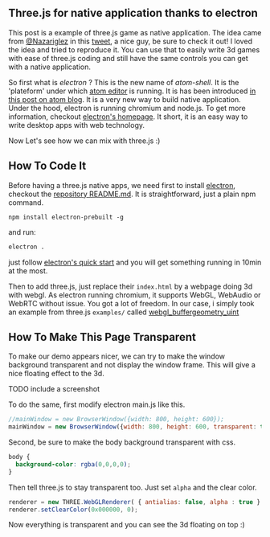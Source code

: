 ## Three.js for native application thanks to electron

This post is a example of three.js game as native application.
The idea came from [@Nazariglez](https://twitter.com/Nazariglez) in this [tweet](https://twitter.com/Nazariglez/status/591915046151815169),
a nice guy, be sure to check it out!
I loved the idea and tried to reproduce it.
You can use that to easily write 3d games with ease of three.js coding and still have the same controls you can get with a native application.

So first what is *electron* ?
This is the new name of *atom-shell*.
It is the 'plateform' under which [atom editor](https://atom.io/) is running.
It is has been introduced [in this post on atom blog](http://blog.atom.io/2015/04/23/electron.html).
It is a very new way to build native application.
Under the hood, electron is running chromium and node.js.
To get more information, checkout [electron's homepage](http://electron.atom.io/).
It short, it is an easy way to write desktop apps with web technology.

Now Let's see how we can mix with three.js :)

## How To Code It
Before having a three.js native apps, we need first to install [electron](http://electron.atom.io/), checkout the [repository README.md](https://github.com/atom/electron).
It is straightforward, just a plain npm command. 


```
npm install electron-prebuilt -g
```

and run:

``` bash
electron .
```



just follow [electron's quick start](https://github.com/atom/electron/blob/master/docs/tutorial/quick-start.md) and you will get something running in 10min at the most.

Then to add three.js, just replace their ```index.html``` by a webpage doing 3d with webgl. As electron running chromium, it supports WebGL, WebAudio or WebRTC without issue. You got a lot of freedom. In our case, i simply took an example from three.js ```examples/``` called [webgl_buffergeometry_uint](http://threejs.org/examples/#webgl_buffergeometry_uint)

## How To Make This Page Transparent
To make our demo appears nicer, we can try to make the window background transparent and not display the window frame.
This will give a nice floating effect to the 3d.

TODO include a screenshot

To do the same, first modify electron main.js like this.

```javascript
//mainWindow = new BrowserWindow({width: 800, height: 600});
mainWindow = new BrowserWindow({width: 800, height: 600, transparent: true, frame: false});
```

Second, be sure to make the body background transparent with css.

```css
body {
  background-color: rgba(0,0,0,0);
}
```

Then tell three.js to stay transparent too.
Just set ```alpha``` and the clear color.

```javascript
renderer = new THREE.WebGLRenderer( { antialias: false, alpha : true } );
renderer.setClearColor(0x000000, 0);
```

Now everything is transparent and you can see the 3d floating on top :)
